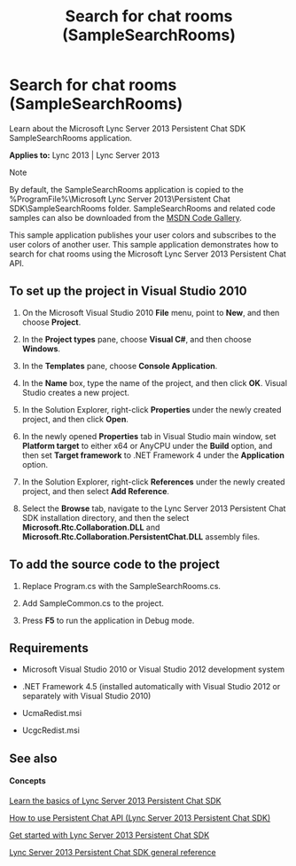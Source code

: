 ﻿---
title: Search for chat rooms (SampleSearchRooms)
TOCTitle: Search for chat rooms (SampleSearchRooms)
ms:assetid: 3eaa91b7-b4e5-493d-8e2a-9d42bda43bae
ms:mtpsurl: https://msdn.microsoft.com/en-us/library/Dn465917(v=office.15)
ms:contentKeyID: 57101470
ms.date: 07/24/2014
mtps_version: v=office.15
---

# Search for chat rooms (SampleSearchRooms)

Learn about the Microsoft Lync Server 2013 Persistent Chat SDK SampleSearchRooms application.


**Applies to:** Lync 2013 | Lync Server 2013




> [!NOTE]
> <P>By default, the SampleSearchRooms application is copied to the %ProgramFile%\Microsoft Lync Server 2013\Persistent Chat SDK\SampleSearchRooms folder. SampleSearchRooms and related code samples can also be downloaded from the <A href="http://code.msdn.microsoft.com/lync-server-2013-37149baa">MSDN Code Gallery</A>.</P>



This sample application publishes your user colors and subscribes to the user colors of another user. This sample application demonstrates how to search for chat rooms using the Microsoft Lync Server 2013 Persistent Chat API.

## To set up the project in Visual Studio 2010

1.  On the Microsoft Visual Studio 2010 **File** menu, point to **New**, and then choose **Project**.

2.  In the **Project types** pane, choose **Visual C\#**, and then choose **Windows**.

3.  In the **Templates** pane, choose **Console Application**.

4.  In the **Name** box, type the name of the project, and then click **OK**. Visual Studio creates a new project.

5.  In the Solution Explorer, right-click **Properties** under the newly created project, and then click **Open**.

6.  In the newly opened **Properties** tab in Visual Studio main window, set **Platform target** to either x64 or AnyCPU under the **Build** option, and then set **Target framework** to .NET Framework 4 under the **Application** option.

7.  In the Solution Explorer, right-click **References** under the newly created project, and then select **Add Reference**.

8.  Select the **Browse** tab, navigate to the Lync Server 2013 Persistent Chat SDK installation directory, and then the select **Microsoft.Rtc.Collaboration.DLL** and **Microsoft.Rtc.Collaboration.PersistentChat.DLL** assembly files.

## To add the source code to the project

1.  Replace Program.cs with the SampleSearchRooms.cs.

2.  Add SampleCommon.cs to the project.

3.  Press **F5** to run the application in Debug mode.

## Requirements

  - Microsoft Visual Studio 2010 or Visual Studio 2012 development system

  - .NET Framework 4.5 (installed automatically with Visual Studio 2012 or separately with Visual Studio 2010)

  - UcmaRedist.msi

  - UcgcRedist.msi

## See also

#### Concepts

[Learn the basics of Lync Server 2013 Persistent Chat SDK](learn-the-basics-of-lync-server-2013-persistent-chat-sdk.md)

[How to use Persistent Chat API (Lync Server 2013 Persistent Chat SDK)](how-to-use-persistent-chat-api-lync-server-2013-persistent-chat-sdk.md)

[Get started with Lync Server 2013 Persistent Chat SDK](get-started-with-lync-server-2013-persistent-chat-sdk.md)

[Lync Server 2013 Persistent Chat SDK general reference](lync-server-2013-persistent-chat-sdk-general-reference.md)

